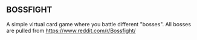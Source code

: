 ## BOSSFIGHT

A simple virtual card game where you battle different "bosses". All bosses are pulled from https://www.reddit.com/r/Bossfight/
